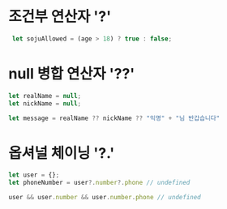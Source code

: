 # 조건부 연산자 '?'
```js
 let sojuAllowed = (age > 18) ? true : false;
```

# null 병합 연산자 '??'
```js
let realName = null;
let nickName = null;

let message = realName ?? nickName ?? "익명" + "님 반갑습니다"
```

# 옵셔널 체이닝 '?.'
```js
let user = {};
let phoneNumber = user?.number?.phone // undefined

user && user.number && user.number.phone // undefined
```
